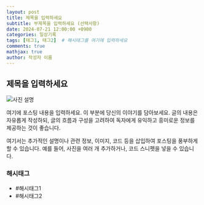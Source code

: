 ```yaml
---
layout: post
title: 제목을 입력하세요
subtitle: 부제목을 입력하세요 (선택사항)
date: 2024-07-21 12:00:00 +0900
categories: 일상기록
tags: [태그1, 태그2]  # 해시태그를 여기에 입력하세요
comments: true
mathjax: true
author: 작성자 이름
---
```


## 제목을 입력하세요

![사진 설명](사진URL)  <!-- 여기에 사진 URL을 입력하세요 -->

여기에 포스팅 내용을 입력하세요. 이 부분에 당신의 이야기를 담아보세요. 글의 내용은 자유롭게 작성하되, 글의 흐름과 구성을 고려하여 독자에게 유익하고 흥미로운 정보를 제공하는 것이 좋습니다.

여기서는 추가적인 설명이나 관련 정보, 이미지, 코드 등을 삽입하여 포스팅을 풍부하게 할 수 있습니다. 예를 들어, 사진을 여러 개 추가하거나, 코드 스니펫을 넣을 수 있습니다.

### 해시태그

* #해시태그1
* #해시태그2
